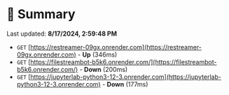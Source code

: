 # 📖 Summary
Last updated: **8/17/2024, 2:59:48 PM**

- `GET` [https://restreamer-09gx.onrender.com](https://restreamer-09gx.onrender.com) - **Up** (346ms)
- `GET` [https://filestreambot-b5k6.onrender.com/](https://filestreambot-b5k6.onrender.com/) - **Down** (200ms)
- `GET` [https://jupyterlab-python3-12-3.onrender.com](https://jupyterlab-python3-12-3.onrender.com) - **Down** (177ms)
